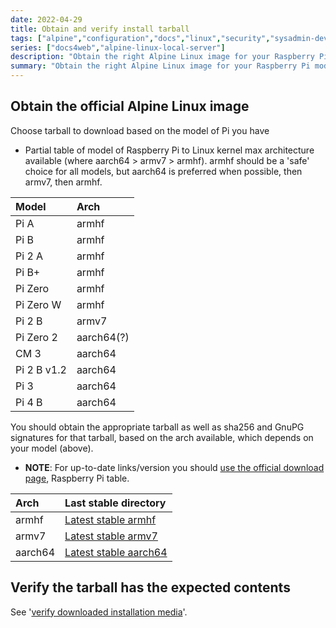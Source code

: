 ```yaml
---
date: 2022-04-29
title: Obtain and verify install tarball
tags: ["alpine","configuration","docs","linux","security","sysadmin-devops","raspberry-pi","sbc"]
series: ["docs4web","alpine-linux-local-server"]
description: "Obtain the right Alpine Linux image for your Raspberry Pi model"
summary: "Obtain the right Alpine Linux image for your Raspberry Pi model"
---
```


## Obtain the official Alpine Linux image

Choose tarball to download based on the model of Pi you have

* Partial table of model of Raspberry Pi to Linux kernel max architecture available (where aarch64 > armv7 > armhf). armhf should be a 'safe' choice for all models, but aarch64 is preferred when possible, then armv7, then armhf.

| Model       | Arch       |
|:----------- |:---------- |
| Pi A        | armhf      |
| Pi B        | armhf      |
| Pi 2 A      | armhf      |
| Pi B+       | armhf      |
| Pi Zero     | armhf      |
| Pi Zero W   | armhf      |
| Pi 2 B      | armv7      |
| Pi Zero 2   | aarch64(?) |
| CM 3        | aarch64    |
| Pi 2 B v1.2 | aarch64    |
| Pi 3        | aarch64    |
| Pi 4 B      | aarch64    |

You should obtain the appropriate tarball as well as sha256 and GnuPG signatures for that tarball, based on the arch available, which depends on your model (above).

* **NOTE**: For up-to-date links/version you should [use the official download page](https://www.alpinelinux.org/downloads/), Raspberry Pi table.

| Arch    | Last stable directory                                                                          |
|:------- |:---------------------------------------------------------------------------------------------- |
| armhf   | [Latest stable armhf](https://dl-cdn.alpinelinux.org/alpine/latest-stable/releases/armhf/)     |
| armv7   | [Latest stable armv7](https://dl-cdn.alpinelinux.org/alpine/latest-stable/releases/armv7/)     |
| aarch64 | [Latest stable aarch64](https://dl-cdn.alpinelinux.org/alpine/latest-stable/releases/aarch64/) |

## Verify the tarball has the expected contents

See '[verify downloaded installation media](../../verify-downloaded-install-media/_index.md)'.
